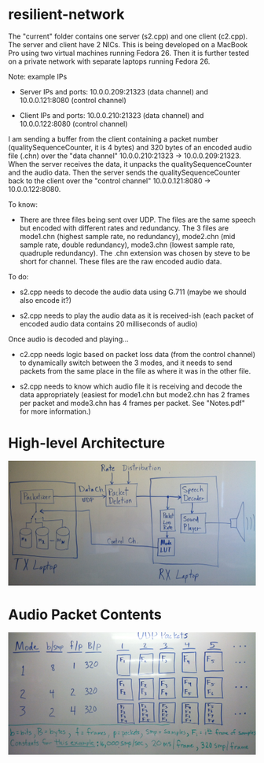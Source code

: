 # resilient-network

The "current" folder contains one server (s2.cpp) and one client (c2.cpp). The server and client have 2 NICs. This is being developed on a MacBook Pro using two virtual machines running Fedora 26. Then it is further tested on a private network with separate laptops running Fedora 26.

Note: example IPs
+ Server IPs and ports: 10.0.0.209:21323 (data channel) and 10.0.0.121:8080 (control channel)

+ Client IPs and ports: 10.0.0.210:21323 (data channel) and 10.0.0.122:8080 (control channel)

I am sending a buffer from the client containing a packet number (qualitySequenceCounter, it is 4 bytes) and 320 bytes of an encoded audio file (.chn) over the "data channel" 10.0.0.210:21323 -> 10.0.0.209:21323. When the server receives the data, it unpacks the qualitySequenceCounter and the audio data. Then the server sends the qualitySequenceCounter back to the client over the "control channel" 10.0.0.121:8080 -> 10.0.0.122:8080. 

To know:

  + There are three files being sent over UDP. The files are the same speech but encoded with different rates and redundancy.     The 3 files are mode1.chn (highest sample rate, no redundancy), mode2.chn (mid sample rate, double redundancy), mode3.chn     (lowest sample rate, quadruple redundancy). The .chn extension was chosen by steve to be short for channel. These files       are the raw encoded audio data.
	

To do:

  + s2.cpp needs to decode the audio data using G.711 (maybe we should also encode it?)
	
  + s2.cpp needs to play the audio data as it is received-ish (each packet of encoded audio data contains 20 milliseconds of        audio)
	
Once audio is decoded and playing...

  + c2.cpp needs logic based on packet loss data (from the control channel) to dynamically switch between the 3 modes, and it needs to send packets from the same place in the file as where it was in the other file.

  + s2.cpp needs to know which audio file it is receiving and decode the data appropriately (easiest for mode1.chn but            mode2.chn has 2 frames per packet and mode3.chn has 4 frames per packet. See "Notes.pdf" for more information.)
  
# High-level Architecture
  ![Image of NetUpBlock1](/images/NetUpBlock1.jpg)
  
# Audio Packet Contents
  ![Image of PacketContents](/images/PacketContents.jpg)
